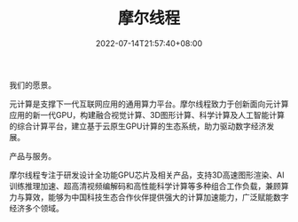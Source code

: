 ﻿---
weight: 
title: "摩尔线程"
description: "摩尔线程成立于2020年10月，总部位于北京，主要研发GPU芯片。 去年11月，摩尔线程宣布完成A轮20亿元融资，由上海国盛资本、五源资本、中银国际旗下渤海中盛基金联合领投，建银国际、前海母基金、招商证券和湖北高质量发展产业基金等九家知名机构联合参投。 摩尔线程创始人兼CEO张建中曾任英伟达全球副总裁、中国区总经理。"
date: 2022-07-14T21:57:40+08:00
lastmod: 2022-07-14T16:45:40+08:00
draft: false
authors: ["june"]
featuredImage: "547.jpg"
link: "https://www.mthreads.com/"
tags: ["摩尔线程","算力"]
categories: ["navigation"]
navigation: ["算力"]
lightgallery: true
toc: true
pinned: false
recommend: false
recommend1: false
---
我们的愿景。

元计算是支撑下一代互联网应用的通用算力平台。摩尔线程致力于创新面向元计算应用的新一代GPU，构建融合视觉计算、3D图形计算、科学计算及人工智能计算的综合计算平台，建立基于云原生GPU计算的生态系统，助力驱动数字经济发展。

产品与服务。

摩尔线程专注于研发设计全功能GPU芯片及相关产品，支持3D高速图形渲染、AI训练推理加速、超高清视频编解码和高性能科学计算等多种组合工作负载，兼顾算力与算效，能够为中国科技生态合作伙伴提供强大的计算加速能力，广泛赋能数字经济多个领域。